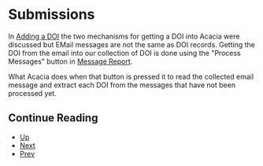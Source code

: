 Submissions
===========

In [Adding a DOI](add-a-doi.html) the two mechanisms for getting
a DOI into Acacia were discussed but EMail messages are not the same
as DOI records. Getting the DOI from the email into our collection of
DOI is done using the "Process Messages" button in
[Message Report](../messages/).

What Acacia does when that button is pressed it to read the collected
email message and extract each DOI from the messages that have not
been processed yet.

<div class="paging">

Continue Reading
----------------

- [Up](./ "Table of Contents")
- [Next](retrieving-metadata.html "Retrieving metadata from CrossRef and DataCite")
- [Prev](add-a-doi.html "Adding a DOI")

</div>

